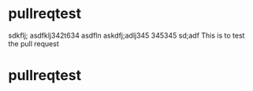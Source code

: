 # pullreqtest
sdkflj;
asdfklj342t634
asdfln 
askdfj;adlj345
345345
sd;adf
This is to test the pull request
# pullreqtest


